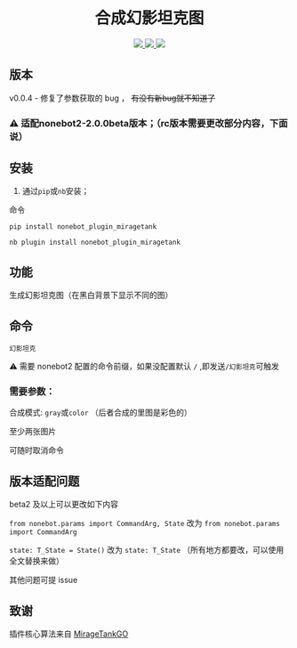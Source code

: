 <div align="center">

# 合成幻影坦克图

</div>

<p align="center">
  
  <a href="https://github.com/RafuiiChan/nonebot_plugin_miragetank/blob/main/LICENSE">
    <img src="https://img.shields.io/badge/license-GPL-informational">
  </a>
  
  <a href="https://github.com/nonebot/nonebot2">
    <img src="https://img.shields.io/badge/nonebot2-2.0.0beta.1-green">
  </a>
  
  <a href="">
    <img src="https://img.shields.io/badge/release-v0.0.1-orange">
  </a>
  
</p>
</p>

## 版本

v0.0.4  - 修复了参数获取的 bug ， ~~有没有新bug就不知道了~~

### ⚠ 适配nonebot2-2.0.0beta版本；（rc版本需要更改部分内容，下面说）

## 安装

1. 通过`pip`或`nb`安装；

命令

`pip install nonebot_plugin_miragetank`

`nb plugin install nonebot_plugin_miragetank`

## 功能

生成幻影坦克图（在黑白背景下显示不同的图）

## 命令

`幻影坦克`

⚠ 需要 nonebot2 配置的命令前缀，如果没配置默认 `/` ,即发送`/幻影坦克`可触发

### 需要参数：
合成模式: `gray`或`color` （后者合成的里图是彩色的）

至少两张图片

可随时取消命令

## 版本适配问题
beta2 及以上可以更改如下内容

`from nonebot.params import CommandArg, State` 改为 `from nonebot.params import CommandArg`

`state: T_State = State()` 改为 `state: T_State` （所有地方都要改，可以使用全文替换来做）

其他问题可提 issue

## 致谢
插件核心算法来自 [MirageTankGO](https://github.com/Aloxaf/MirageTankGo)
